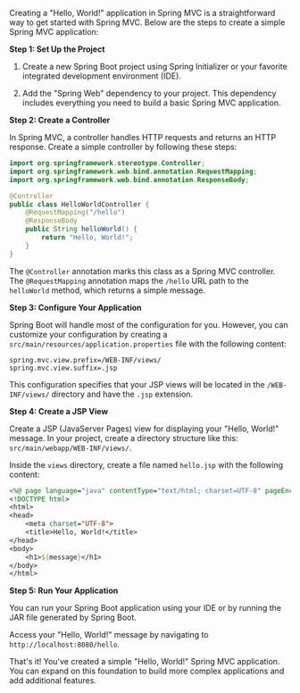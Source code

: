 
Creating a "Hello, World!" application in Spring MVC is a straightforward way to get started with Spring MVC. Below are the steps to create a simple Spring MVC application:

**Step 1: Set Up the Project**

1. Create a new Spring Boot project using Spring Initializer or your favorite integrated development environment (IDE).

2. Add the "Spring Web" dependency to your project. This dependency includes everything you need to build a basic Spring MVC application.

**Step 2: Create a Controller**

In Spring MVC, a controller handles HTTP requests and returns an HTTP response. Create a simple controller by following these steps:

```java
import org.springframework.stereotype.Controller;
import org.springframework.web.bind.annotation.RequestMapping;
import org.springframework.web.bind.annotation.ResponseBody;

@Controller
public class HelloWorldController {
    @RequestMapping("/hello")
    @ResponseBody
    public String helloWorld() {
        return "Hello, World!";
    }
}
```

The `@Controller` annotation marks this class as a Spring MVC controller. The `@RequestMapping` annotation maps the `/hello` URL path to the `helloWorld` method, which returns a simple message.

**Step 3: Configure Your Application**

Spring Boot will handle most of the configuration for you. However, you can customize your configuration by creating a `src/main/resources/application.properties` file with the following content:

```
spring.mvc.view.prefix=/WEB-INF/views/
spring.mvc.view.suffix=.jsp
```

This configuration specifies that your JSP views will be located in the `/WEB-INF/views/` directory and have the `.jsp` extension.

**Step 4: Create a JSP View**

Create a JSP (JavaServer Pages) view for displaying your "Hello, World!" message. In your project, create a directory structure like this: `src/main/webapp/WEB-INF/views/`.

Inside the `views` directory, create a file named `hello.jsp` with the following content:

```jsp
<%@ page language="java" contentType="text/html; charset=UTF-8" pageEncoding="UTF-8" %>
<!DOCTYPE html>
<html>
<head>
    <meta charset="UTF-8">
    <title>Hello, World!</title>
</head>
<body>
    <h1>${message}</h1>
</body>
</html>
```

**Step 5: Run Your Application**

You can run your Spring Boot application using your IDE or by running the JAR file generated by Spring Boot.

Access your "Hello, World!" message by navigating to `http://localhost:8080/hello`.

That's it! You've created a simple "Hello, World!" Spring MVC application. You can expand on this foundation to build more complex applications and add additional features.
